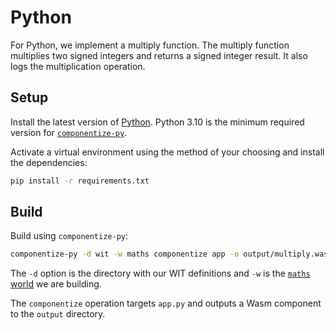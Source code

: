# Python

For Python, we implement a multiply function. The multiply function multiplies two signed integers and returns a signed integer result. It also logs the multiplication operation.

## Setup

Install the latest version of [Python][install-python]. Python 3.10 is the minimum required version for [`componentize-py`][componentize-py].

Activate a virtual environment using the method of your choosing and install the dependencies:

```sh
pip install -r requirements.txt
```

## Build

Build using `componentize-py`:

```sh
componentize-py -d wit -w maths componentize app -o output/multiply.wasm
```

The `-d` option is the directory with our WIT definitions and `-w` is the [`maths` world][maths-wit] we are building.

The `componentize` operation targets `app.py` and outputs a Wasm component to the `output` directory.

[componentize-py]: https://github.com/bytecodealliance/componentize-py
[install-python]: https://www.python.org/downloads/
[maths-wit]: ./wit/world.wit

